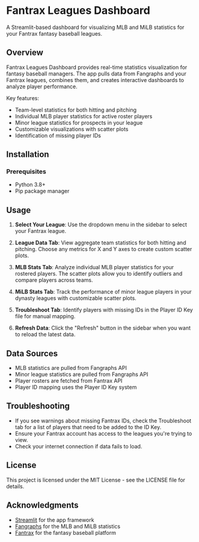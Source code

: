 # Fantrax Leagues Dashboard

A Streamlit-based dashboard for visualizing MLB and MiLB statistics for your Fantrax fantasy baseball leagues.

## Overview

Fantrax Leagues Dashboard provides real-time statistics visualization for fantasy baseball managers. The app pulls data from Fangraphs and your Fantrax leagues, combines them, and creates interactive dashboards to analyze player performance.

Key features:
- Team-level statistics for both hitting and pitching
- Individual MLB player statistics for active roster players
- Minor league statistics for prospects in your league
- Customizable visualizations with scatter plots
- Identification of missing player IDs

## Installation

### Prerequisites
- Python 3.8+
- Pip package manager

## Usage

1. **Select Your League**: Use the dropdown menu in the sidebar to select your Fantrax league.

2. **League Data Tab**: View aggregate team statistics for both hitting and pitching. Choose any metrics for X and Y axes to create custom scatter plots.

3. **MLB Stats Tab**: Analyze individual MLB player statistics for your rostered players. The scatter plots allow you to identify outliers and compare players across teams.

4. **MiLB Stats Tab**: Track the performance of minor league players in your dynasty leagues with customizable scatter plots.

5. **Troubleshoot Tab**: Identify players with missing IDs in the Player ID Key file for manual mapping.

6. **Refresh Data**: Click the "Refresh" button in the sidebar when you want to reload the latest data.

## Data Sources

- MLB statistics are pulled from Fangraphs API
- Minor league statistics are pulled from Fangraphs API
- Player rosters are fetched from Fantrax API
- Player ID mapping uses the Player ID Key system

## Troubleshooting

- If you see warnings about missing Fantrax IDs, check the Troubleshoot tab for a list of players that need to be added to the ID Key.
- Ensure your Fantrax account has access to the leagues you're trying to view.
- Check your internet connection if data fails to load.

## License

This project is licensed under the MIT License - see the LICENSE file for details.

## Acknowledgments

- [Streamlit](https://streamlit.io/) for the app framework
- [Fangraphs](https://www.fangraphs.com/) for the MLB and MiLB statistics
- [Fantrax](https://www.fantrax.com/) for the fantasy baseball platform 